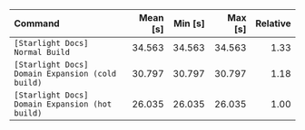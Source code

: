 | Command | Mean [s] | Min [s] | Max [s] | Relative |
|:---|---:|---:|---:|---:|
| `[Starlight Docs] Normal Build` | 34.563 | 34.563 | 34.563 | 1.33 |
| `[Starlight Docs] Domain Expansion (cold build)` | 30.797 | 30.797 | 30.797 | 1.18 |
| `[Starlight Docs] Domain Expansion (hot build)` | 26.035 | 26.035 | 26.035 | 1.00 |
